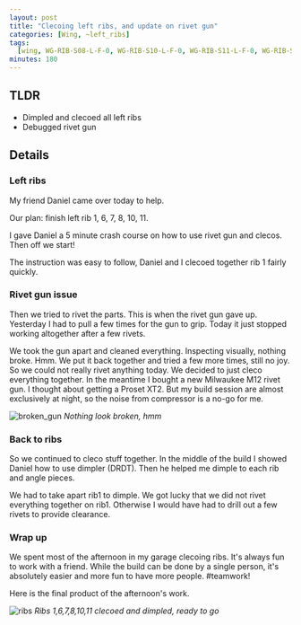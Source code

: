 ```yaml
---
layout: post
title: "Clecoing left ribs, and update on rivet gun"
categories: [Wing, ~left_ribs]
tags:
  [wing, WG-RIB-S08-L-F-0, WG-RIB-S10-L-F-0, WG-RIB-S11-L-F-0, WG-RIB-S14-L-F-0]
minutes: 180
---
```


## TLDR

- Dimpled and clecoed all left ribs
- Debugged rivet gun

## Details

### Left ribs

My friend Daniel came over today to help.

Our plan: finish left rib 1, 6, 7, 8, 10, 11.

I gave Daniel a 5 minute crash course on how to use rivet gun and clecos. Then off we start!

The instruction was easy to follow, Daniel and I clecoed together rib 1 fairly quickly.

### Rivet gun issue

Then we tried to rivet the parts. This is when the rivet gun gave up. Yesterday I had to pull a few times for the gun to grip. Today it just stopped working altogether after a few rivets.

We took the gun apart and cleaned everything. Inspecting visually, nothing broke. Hmm. We put it back together and tried a few more times, still no joy. So we could not really rivet anything today. We decided to just cleco everything together. In the meantime I bought a new Milwaukee M12 rivet gun. I thought about getting a Proset XT2. But my build session are almost exclusively at night, so the noise from compressor is a no-go for me.

![broken_gun](https://lh3.googleusercontent.com/pw/AP1GczNl9cyf3K42BiMcDJpx4K6UKQDuwDR1WVsvyqXdxhIUaI4fhJA7z9Ohz-8-juCkIEct-_NCq3DvaaN3VXJHMf7WFxQRc1C_BT1wORSYnmH-FV7-e0Kl2vCPM0Hjhu9rgNPU7DbEhaPW-osdwjvPVopBsg=w2282-h1712-s-no-gm?authuser=0)
_Nothing look broken, hmm_

### Back to ribs

So we continued to cleco stuff together. In the middle of the build I showed Daniel how to use dimpler (DRDT). Then he helped me dimple to each rib and angle pieces.

We had to take apart rib1 to dimple. We got lucky that we did not rivet everything together on rib1. Otherwise I would have had to drill out a few rivets to provide clearance.

### Wrap up

We spent most of the afternoon in my garage clecoing ribs. It's always fun to work with a friend. While the build can be done by a single person, it's absolutely easier and more fun to have more people. #teamwork!

Here is the final product of the afternoon's work.

![ribs](https://lh3.googleusercontent.com/pw/AP1GczMln9S3o4gvWPWKYfA7CwKFYGt25rUMd45Ed6bl_1rbVEuaILfo8y80QX4JUTTzEjFPOuY4Laix3GGbXYcCsoay1tzmCy3wbygQmbDPDFoYp1uURV4S_vwbb1GfnfGFS6iTs-GJMW82oGVRNUQIJj04mA=w2282-h1712-s-no-gm?authuser=0)
_Ribs 1,6,7,8,10,11 clecoed and dimpled, ready to go_
